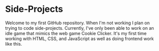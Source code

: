 # Side-Projects
Welcome to my first GitHub repository. When I'm not working I plan on trying to code side-projects. Currently, I've only been able to work on an idle game that mimics the web game Cookie Clicker. It's my first time working with HTML, CSS, and JavaScript as well as doing frontend work like this. 
